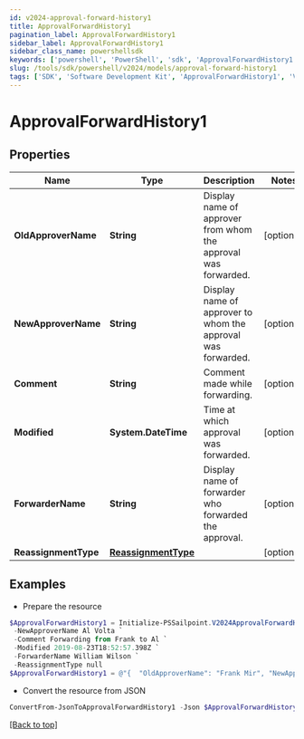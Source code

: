 ```yaml
---
id: v2024-approval-forward-history1
title: ApprovalForwardHistory1
pagination_label: ApprovalForwardHistory1
sidebar_label: ApprovalForwardHistory1
sidebar_class_name: powershellsdk
keywords: ['powershell', 'PowerShell', 'sdk', 'ApprovalForwardHistory1', 'V2024ApprovalForwardHistory1'] 
slug: /tools/sdk/powershell/v2024/models/approval-forward-history1
tags: ['SDK', 'Software Development Kit', 'ApprovalForwardHistory1', 'V2024ApprovalForwardHistory1']
---
```



# ApprovalForwardHistory1

## Properties

Name | Type | Description | Notes
------------ | ------------- | ------------- | -------------
**OldApproverName** | **String** | Display name of approver from whom the approval was forwarded. | [optional] 
**NewApproverName** | **String** | Display name of approver to whom the approval was forwarded. | [optional] 
**Comment** | **String** | Comment made while forwarding. | [optional] 
**Modified** | **System.DateTime** | Time at which approval was forwarded. | [optional] 
**ForwarderName** | **String** | Display name of forwarder who forwarded the approval. | [optional] 
**ReassignmentType** | [**ReassignmentType**](reassignment-type) |  | [optional] 

## Examples

- Prepare the resource
```powershell
$ApprovalForwardHistory1 = Initialize-PSSailpoint.V2024ApprovalForwardHistory1  -OldApproverName Frank Mir `
 -NewApproverName Al Volta `
 -Comment Forwarding from Frank to Al `
 -Modified 2019-08-23T18:52:57.398Z `
 -ForwarderName William Wilson `
 -ReassignmentType null
$ApprovalForwardHistory1 = @"{  "OldApproverName": "Frank Mir", "NewApproverName": "Al Volta", "Comment": "Forwarding from Frank to Al", "Modified": "2019-08-23T18:52:57.398Z", "ForwarderName": "William Wilson", "ReassignmentType": null }"@
```

- Convert the resource from JSON
```powershell
ConvertFrom-JsonToApprovalForwardHistory1 -Json $ApprovalForwardHistory1
```


[[Back to top]](#) 

